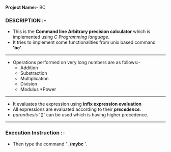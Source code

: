 **Project Name:-** BC

### DESCRIPTION :-  

  * This is the **Command line Arbitrary precision calculator** which is implemented using _C Programming language_.
  * It tries to implement some functionalities from unix based command **'bc'**.
  ---
  * Operations performed on very long numbers are as follows:-
    * Addition
    * Substraction
    * Multiplication
    * Division
    * Modulus 
    *Power
  ---
  * It evaluates the expression using **infix expression evaluation**
  * All expressions are evaluated according to their **_precedence_**.
  * _paranthesis_ '()' can be used which is having higher precedence.  
  
  ---
  
### Execution Instruction :-  

 * Then type the command ' **./mybc** '. 

